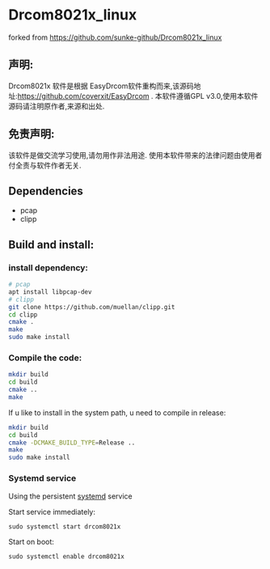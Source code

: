 # Drcom8021x_linux
forked from https://github.com/sunke-github/Drcom8021x_linux

## 声明:
Drcom8021x 软件是根据 EasyDrcom软件重构而来,该源码地址:https://github.com/coverxit/EasyDrcom .
本软件遵循GPL v3.0,使用本软件源码请注明原作者,来源和出处.
## 免责声明:
该软件是做交流学习使用,请勿用作非法用途. 使用本软件带来的法律问题由使用者付全责与软件作者无关.

## Dependencies
* pcap
* clipp
## Build and install:
### install dependency:
```bash
# pcap
apt install libpcap-dev
# clipp
git clone https://github.com/muellan/clipp.git
cd clipp
cmake .
make
sudo make install
```

### Compile the code:
```bash
mkdir build
cd build
cmake ..
make
```
If u like to install in the system path, u need to compile in release:

```bash
mkdir build
cd build
cmake -DCMAKE_BUILD_TYPE=Release ..
make
sudo make install
```

### Systemd service
Using the persistent [systemd](https://wiki.archlinux.org/index.php/systemd#Basic_systemctl_usage) service

Start service immediately:

```
sudo systemctl start drcom8021x
```

Start on boot:
```
sudo systemctl enable drcom8021x
```

